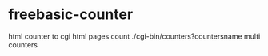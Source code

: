 # freebasic-counter
html counter to cgi html pages count ./cgi-bin/counters?countersname multi counters
